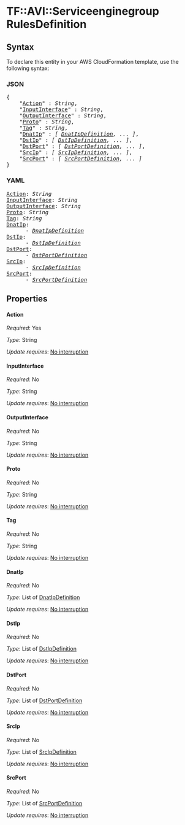 # TF::AVI::Serviceenginegroup RulesDefinition

## Syntax

To declare this entity in your AWS CloudFormation template, use the following syntax:

### JSON

<pre>
{
    "<a href="#action" title="Action">Action</a>" : <i>String</i>,
    "<a href="#inputinterface" title="InputInterface">InputInterface</a>" : <i>String</i>,
    "<a href="#outputinterface" title="OutputInterface">OutputInterface</a>" : <i>String</i>,
    "<a href="#proto" title="Proto">Proto</a>" : <i>String</i>,
    "<a href="#tag" title="Tag">Tag</a>" : <i>String</i>,
    "<a href="#dnatip" title="DnatIp">DnatIp</a>" : <i>[ <a href="dnatipdefinition.md">DnatIpDefinition</a>, ... ]</i>,
    "<a href="#dstip" title="DstIp">DstIp</a>" : <i>[ <a href="dstipdefinition.md">DstIpDefinition</a>, ... ]</i>,
    "<a href="#dstport" title="DstPort">DstPort</a>" : <i>[ <a href="dstportdefinition.md">DstPortDefinition</a>, ... ]</i>,
    "<a href="#srcip" title="SrcIp">SrcIp</a>" : <i>[ <a href="srcipdefinition.md">SrcIpDefinition</a>, ... ]</i>,
    "<a href="#srcport" title="SrcPort">SrcPort</a>" : <i>[ <a href="srcportdefinition.md">SrcPortDefinition</a>, ... ]</i>
}
</pre>

### YAML

<pre>
<a href="#action" title="Action">Action</a>: <i>String</i>
<a href="#inputinterface" title="InputInterface">InputInterface</a>: <i>String</i>
<a href="#outputinterface" title="OutputInterface">OutputInterface</a>: <i>String</i>
<a href="#proto" title="Proto">Proto</a>: <i>String</i>
<a href="#tag" title="Tag">Tag</a>: <i>String</i>
<a href="#dnatip" title="DnatIp">DnatIp</a>: <i>
      - <a href="dnatipdefinition.md">DnatIpDefinition</a></i>
<a href="#dstip" title="DstIp">DstIp</a>: <i>
      - <a href="dstipdefinition.md">DstIpDefinition</a></i>
<a href="#dstport" title="DstPort">DstPort</a>: <i>
      - <a href="dstportdefinition.md">DstPortDefinition</a></i>
<a href="#srcip" title="SrcIp">SrcIp</a>: <i>
      - <a href="srcipdefinition.md">SrcIpDefinition</a></i>
<a href="#srcport" title="SrcPort">SrcPort</a>: <i>
      - <a href="srcportdefinition.md">SrcPortDefinition</a></i>
</pre>

## Properties

#### Action

_Required_: Yes

_Type_: String

_Update requires_: [No interruption](https://docs.aws.amazon.com/AWSCloudFormation/latest/UserGuide/using-cfn-updating-stacks-update-behaviors.html#update-no-interrupt)

#### InputInterface

_Required_: No

_Type_: String

_Update requires_: [No interruption](https://docs.aws.amazon.com/AWSCloudFormation/latest/UserGuide/using-cfn-updating-stacks-update-behaviors.html#update-no-interrupt)

#### OutputInterface

_Required_: No

_Type_: String

_Update requires_: [No interruption](https://docs.aws.amazon.com/AWSCloudFormation/latest/UserGuide/using-cfn-updating-stacks-update-behaviors.html#update-no-interrupt)

#### Proto

_Required_: No

_Type_: String

_Update requires_: [No interruption](https://docs.aws.amazon.com/AWSCloudFormation/latest/UserGuide/using-cfn-updating-stacks-update-behaviors.html#update-no-interrupt)

#### Tag

_Required_: No

_Type_: String

_Update requires_: [No interruption](https://docs.aws.amazon.com/AWSCloudFormation/latest/UserGuide/using-cfn-updating-stacks-update-behaviors.html#update-no-interrupt)

#### DnatIp

_Required_: No

_Type_: List of <a href="dnatipdefinition.md">DnatIpDefinition</a>

_Update requires_: [No interruption](https://docs.aws.amazon.com/AWSCloudFormation/latest/UserGuide/using-cfn-updating-stacks-update-behaviors.html#update-no-interrupt)

#### DstIp

_Required_: No

_Type_: List of <a href="dstipdefinition.md">DstIpDefinition</a>

_Update requires_: [No interruption](https://docs.aws.amazon.com/AWSCloudFormation/latest/UserGuide/using-cfn-updating-stacks-update-behaviors.html#update-no-interrupt)

#### DstPort

_Required_: No

_Type_: List of <a href="dstportdefinition.md">DstPortDefinition</a>

_Update requires_: [No interruption](https://docs.aws.amazon.com/AWSCloudFormation/latest/UserGuide/using-cfn-updating-stacks-update-behaviors.html#update-no-interrupt)

#### SrcIp

_Required_: No

_Type_: List of <a href="srcipdefinition.md">SrcIpDefinition</a>

_Update requires_: [No interruption](https://docs.aws.amazon.com/AWSCloudFormation/latest/UserGuide/using-cfn-updating-stacks-update-behaviors.html#update-no-interrupt)

#### SrcPort

_Required_: No

_Type_: List of <a href="srcportdefinition.md">SrcPortDefinition</a>

_Update requires_: [No interruption](https://docs.aws.amazon.com/AWSCloudFormation/latest/UserGuide/using-cfn-updating-stacks-update-behaviors.html#update-no-interrupt)

